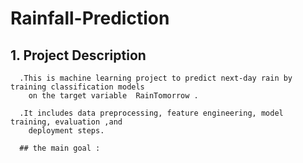 # Rainfall-Prediction

## 1. Project Description

      .This is machine learning project to predict next-day rain by training classification models 
        on the target variable  RainTomorrow .

      .It includes data preprocessing, feature engineering, model training, evaluation ,and 
        deployment steps.

      ## the main goal : 

      






        
